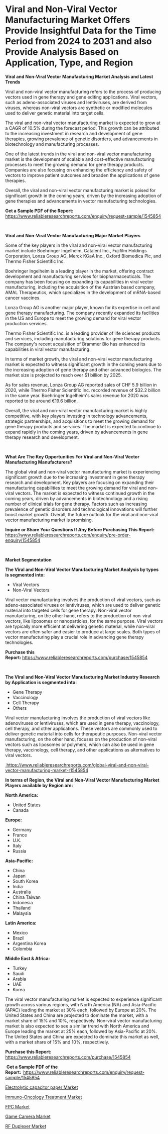 <p><h1>Viral and Non-Viral Vector Manufacturing Market Offers Provide Insightful Data for the Time Period from 2024 to 2031 and also Provide Analysis Based on Application, Type, and Region</h1></p><p><strong>Viral and Non-Viral Vector Manufacturing Market Analysis and Latest Trends</strong></p>
<p><p>Viral and non-viral vector manufacturing refers to the process of producing vectors used in gene therapy and gene editing applications. Viral vectors, such as adeno-associated viruses and lentiviruses, are derived from viruses, whereas non-viral vectors are synthetic or modified molecules used to deliver genetic material into target cells.</p><p>The viral and non-viral vector manufacturing market is expected to grow at a CAGR of 10.5% during the forecast period. This growth can be attributed to the increasing investment in research and development of gene therapies, growing prevalence of genetic disorders, and advancements in biotechnology and manufacturing processes.</p><p>One of the latest trends in the viral and non-viral vector manufacturing market is the development of scalable and cost-effective manufacturing processes to meet the growing demand for gene therapy products. Companies are also focusing on enhancing the efficiency and safety of vectors to improve patient outcomes and broaden the applications of gene therapies.</p><p>Overall, the viral and non-viral vector manufacturing market is poised for significant growth in the coming years, driven by the increasing adoption of gene therapies and advancements in vector manufacturing technologies.</p></p>
<p><strong>Get a Sample PDF of the Report:&nbsp;</strong> <a href="https://www.reliableresearchreports.com/enquiry/request-sample/1545854">https://www.reliableresearchreports.com/enquiry/request-sample/1545854</a></p>
<p>&nbsp;</p>
<p><strong>Viral and Non-Viral Vector Manufacturing Major Market Players</strong></p>
<p><p>Some of the key players in the viral and non-viral vector manufacturing market include Boehringer Ingelheim, Catalent Inc., Fujifilm Holdings Corporation, Lonza Group AG, Merck KGaA Inc., Oxford Biomedica Plc, and Thermo Fisher Scientific Inc.</p><p>Boehringer Ingelheim is a leading player in the market, offering contract development and manufacturing services for biopharmaceuticals. The company has been focusing on expanding its capabilities in viral vector manufacturing, including the acquisition of the Austrian based company, AMAL Therapeutics, which specializes in the development of mRNA-based cancer vaccines.</p><p>Lonza Group AG is another major player, known for its expertise in cell and gene therapy manufacturing. The company recently expanded its facilities in the US and Europe to meet the growing demand for viral vector production services.</p><p>Thermo Fisher Scientific Inc. is a leading provider of life sciences products and services, including manufacturing solutions for gene therapy products. The company's recent acquisition of Brammer Bio has enhanced its capabilities in viral vector manufacturing.</p><p>In terms of market growth, the viral and non-viral vector manufacturing market is expected to witness significant growth in the coming years due to the increasing adoption of gene therapy and other advanced biologics. The market size is projected to reach over $1 billion by 2025.</p><p>As for sales revenue, Lonza Group AG reported sales of CHF 5.9 billion in 2020, while Thermo Fisher Scientific Inc. recorded revenue of $32.2 billion in the same year. Boehringer Ingelheim's sales revenue for 2020 was reported to be around €19.6 billion.</p><p>Overall, the viral and non-viral vector manufacturing market is highly competitive, with key players investing in technology advancements, strategic partnerships, and acquisitions to meet the growing demand for gene therapy products and services. The market is expected to continue to expand rapidly in the coming years, driven by advancements in gene therapy research and development.</p></p>
<p>&nbsp;</p>
<p><strong>What Are The Key Opportunities For Viral and Non-Viral Vector Manufacturing Manufacturers?</strong></p>
<p><p>The global viral and non-viral vector manufacturing market is experiencing significant growth due to the increasing investment in gene therapy research and development. Key players are focusing on expanding their manufacturing capabilities to meet the growing demand for viral and non-viral vectors. The market is expected to witness continued growth in the coming years, driven by advancements in biotechnology and a rising number of clinical trials for gene therapy. Factors such as increasing prevalence of genetic disorders and technological innovations will further boost market growth. Overall, the future outlook for the viral and non-viral vector manufacturing market is promising.</p></p>
<p><strong>Inquire or Share Your Questions If Any Before Purchasing This Report:</strong> <a href="https://www.reliableresearchreports.com/enquiry/pre-order-enquiry/1545854">https://www.reliableresearchreports.com/enquiry/pre-order-enquiry/1545854</a></p>
<p>&nbsp;</p>
<p><strong>Market Segmentation</strong></p>
<p><strong>The Viral and Non-Viral Vector Manufacturing Market Analysis by types is segmented into:</strong></p>
<p><ul><li>Viral Vectors</li><li>Non-Viral Vectors</li></ul></p>
<p><p>Viral vector manufacturing involves the production of viral vectors, such as adeno-associated viruses or lentiviruses, which are used to deliver genetic material into targeted cells for gene therapy. Non-viral vector manufacturing, on the other hand, refers to the production of non-viral vectors, like liposomes or nanoparticles, for the same purpose. Viral vectors are typically more efficient at delivering genetic material, while non-viral vectors are often safer and easier to produce at large scales. Both types of vector manufacturing play a crucial role in advancing gene therapy technologies.</p></p>
<p><strong>Purchase this Report:&nbsp;</strong><a href="https://www.reliableresearchreports.com/purchase/1545854">https://www.reliableresearchreports.com/purchase/1545854</a></p>
<p>&nbsp;</p>
<p><strong>The Viral and Non-Viral Vector Manufacturing Market Industry Research by Application is segmented into:</strong></p>
<p><ul><li>Gene Therapy</li><li>Vaccinology</li><li>Cell Therapy</li><li>Others</li></ul></p>
<p><p>Viral vector manufacturing involves the production of viral vectors like adenoviruses or lentiviruses, which are used in gene therapy, vaccinology, cell therapy, and other applications. These vectors are commonly used to deliver genetic material into cells for therapeutic purposes. Non-viral vector manufacturing, on the other hand, focuses on the production of non-viral vectors such as liposomes or polymers, which can also be used in gene therapy, vaccinology, cell therapy, and other applications as alternatives to viral vectors.</p></p>
<p><a href="https://www.reliableresearchreports.com/global-viral-and-non-viral-vector-manufacturing-market-r1545854">&nbsp;https://www.reliableresearchreports.com/global-viral-and-non-viral-vector-manufacturing-market-r1545854</a></p>
<p><strong>In terms of Region, the Viral and Non-Viral Vector Manufacturing Market Players available by Region are:</strong></p>
<p>
    <p> <strong> North America: </strong>
        <ul>
            <li>United States</li>
            <li>Canada</li>
        </ul>
        </p> 
    <p> <strong> Europe: </strong>
        <ul>
            <li>Germany</li>
            <li>France</li>
            <li>U.K.</li>
            <li>Italy</li>
            <li>Russia</li>
        </ul>
        </p> 
    <p> <strong> Asia-Pacific: </strong>
        <ul>
            <li>China</li>
            <li>Japan</li>
            <li>South Korea</li>
            <li>India</li>
            <li>Australia</li>
            <li>China Taiwan</li>
            <li>Indonesia</li>
            <li>Thailand</li>
            <li>Malaysia</li>
        </ul>
        </p> 
    <p> <strong> Latin America: </strong>
        <ul>
            <li>Mexico</li>
            <li>Brazil</li>
            <li>Argentina Korea</li>
            <li>Colombia</li>
        </ul>
        </p> 
    <p> <strong> Middle East & Africa: </strong>
        <ul>
            <li>Turkey</li>
            <li>Saudi</li>
            <li>Arabia</li>
            <li>UAE</li>
            <li>Korea</li>
        </ul>
    </p>
    </p>
<p><p>The viral vector manufacturing market is expected to experience significant growth across various regions, with North America (NA) and Asia-Pacific (APAC) leading the market at 30% each, followed by Europe at 20%. The United States and China are projected to dominate the market, with a market share of 15% and 10%, respectively. Non-viral vector manufacturing market is also expected to see a similar trend with North America and Europe leading the market at 25% each, followed by Asia-Pacific at 20%. The United States and China are expected to dominate this market as well, with a market share of 15% and 10%, respectively.</p></p>
<p><strong>Purchase this Report: </strong><a href="https://www.reliableresearchreports.com/purchase/1545854">https://www.reliableresearchreports.com/purchase/1545854</a></p>
<p>&nbsp;<strong>Get a Sample PDF of the Report:&nbsp;&nbsp;</strong><a href="https://www.reliableresearchreports.com/enquiry/request-sample/1545854">https://www.reliableresearchreports.com/enquiry/request-sample/1545854</a></p>
<p><strong></strong></p>
<p><p><a href="https://medium.com/@joanne.alsop6545/navigating-the-global-electrolytic-capacitor-paper-market-landscape-trends-forecasts-and-impact-fd8c910dfe27">Electrolytic capacitor paper Market</a></p><p><a href="https://github.com/maudAbbott7/Market-Research-Report-List-2/blob/main/immuno-oncology-treatment-market.md">Immuno-Oncology Treatment Market</a></p><p><a href="https://medium.com/@scottroberts2661/fpc-market-investigation-industry-evolution-and-forecast-till-2031-f93914fef810">FPC Market</a></p><p><a href="https://medium.com/@clairhane1992/game-camera-market-share-size-trends-industry-analysis-report-by-application-17fe0ad0b0d9">Game Camera Market</a></p><p><a href="https://medium.com/@caseyshhand587/rf-duplexer-market-research-report-market-forecast-and-growth-prospects-with-a-steady-cagr-of-4-5-6c9f0ac094ea">RF Duplexer Market</a></p></p>